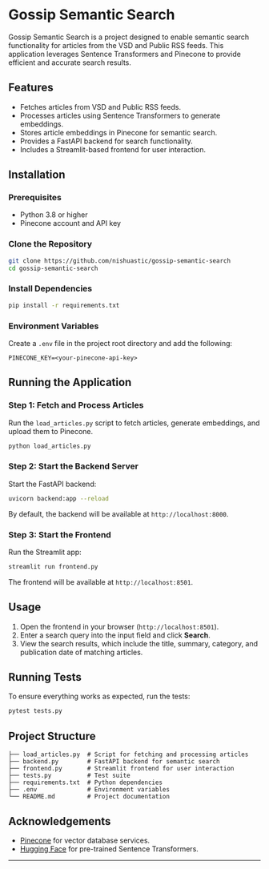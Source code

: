  # Gossip Semantic Search

Gossip Semantic Search is a project designed to enable semantic search functionality for articles from the VSD and Public RSS feeds. This application leverages Sentence Transformers and Pinecone to provide efficient and accurate search results.

## Features
- Fetches articles from VSD and Public RSS feeds.
- Processes articles using Sentence Transformers to generate embeddings.
- Stores article embeddings in Pinecone for semantic search.
- Provides a FastAPI backend for search functionality.
- Includes a Streamlit-based frontend for user interaction.

## Installation
### Prerequisites
- Python 3.8 or higher
- Pinecone account and API key

### Clone the Repository
```bash
git clone https://github.com/nishuastic/gossip-semantic-search
cd gossip-semantic-search
```

### Install Dependencies
```bash
pip install -r requirements.txt
```

### Environment Variables
Create a `.env` file in the project root directory and add the following:
```env
PINECONE_KEY=<your-pinecone-api-key>
```

## Running the Application

### Step 1: Fetch and Process Articles
Run the `load_articles.py` script to fetch articles, generate embeddings, and upload them to Pinecone.
```bash
python load_articles.py
```

### Step 2: Start the Backend Server
Start the FastAPI backend:
```bash
uvicorn backend:app --reload
```
By default, the backend will be available at `http://localhost:8000`.

### Step 3: Start the Frontend
Run the Streamlit app:
```bash
streamlit run frontend.py
```
The frontend will be available at `http://localhost:8501`.

## Usage
1. Open the frontend in your browser (`http://localhost:8501`).
2. Enter a search query into the input field and click **Search**.
3. View the search results, which include the title, summary, category, and publication date of matching articles.

## Running Tests
To ensure everything works as expected, run the tests:
```bash
pytest tests.py
```

## Project Structure
```
├── load_articles.py  # Script for fetching and processing articles
├── backend.py        # FastAPI backend for semantic search
├── frontend.py       # Streamlit frontend for user interaction
├── tests.py          # Test suite
├── requirements.txt  # Python dependencies
├── .env              # Environment variables
└── README.md         # Project documentation
```

## Acknowledgements
- [Pinecone](https://www.pinecone.io/) for vector database services.
- [Hugging Face](https://huggingface.co/) for pre-trained Sentence Transformers.

---
